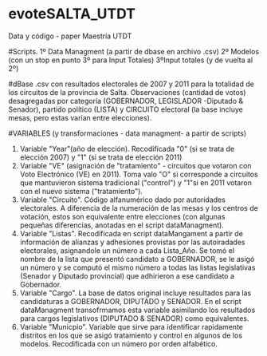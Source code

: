 # evoteSALTA_UTDT
Data y código - paper Maestría UTDT

#Scripts. 
1º Data Managment (a partir de dbase en archivo .csv)
2º Modelos (con un stop en punto 3º para Input Totales)
3ºInput totales (y de vuelta al 2º)

#dBase
.csv con resultados electorales de 2007 y 2011 para la totalidad de los circuitos de la provincia de Salta. 
Observaciones (cantidad de votos) desagregadas por categoría (GOBERNADOR, LEGISLADOR -Diputado & Senador), partido político (LISTA) y CIRCUITO electoral (la base incluye mesas, pero estas varían entre elecciones). 

#VARIABLES (y transformaciones - data managment- a partir de scripts)
1) Variable "Year"(año de elección). Recodificada "0" (si se trata de elección 2007) y "1" (si se trata de elección 2011)
2) Variable "VE" (asignación de "tratamiento" - circuitos que votaron con Voto Electrónico (VE) en 2011). Toma valo "O" si corresponde a circuitos que mantuvieron sistema tradicional ("control") y "1"si en 2011 votaron con el nuevo sistema ("tratamiento"). 
3) Variable "Circuito". Código alfanumérico dado por autoridades electorales. A diferencia de la numeración de las mesas y los centros de votación, estos son equivalente entre elecciones (con algunas pequeñas diferencias, anotadas en el script dataManagment).
4) Variable "Listas". Recodificada en script dataMangament a partir de información de alianzas y adhesiones provistas por las autoiradades electorales, asignandole un número a cada Lista_Año. Se tomó el nombre de la lista que presentó candidato a GOBERNADOR, se le asigó un número y se computó el mismo número a todas las listas legislativas (Senador y Diputado provincial) que adhirieron a ese candidato a Gobernador. 
5) Variable "Cargo". La base de datos original incluye resultados para las candidaturas a GOBERNADOR, DIPUTADO y SENADOR. En el script dataManagment transofrmamos esta variable asimilando los resultados para cargos legislativos (DIPUTADO & SENADOR) como equivalentes. 
6) Variable "Municpio". Variable que sirve para identificar rapidamente distritos en los que se asigó tratamiento y control en algunos de los modelos. Recodificada con un número por orden alfabético. 
